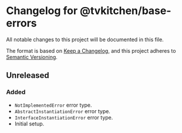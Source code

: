 # Changelog for @tvkitchen/base-errors

All notable changes to this project will be documented in this file.

The format is based on [Keep a Changelog](https://keepachangelog.com/en/1.0.0/),
and this project adheres to [Semantic Versioning](https://semver.org/spec/v2.0.0.html).

## Unreleased

### Added
- `NotImplementedError` error type.
- `AbstractInstantiationError` error type.
- `InterfaceInstantiationError` error type.
- Initial setup.
